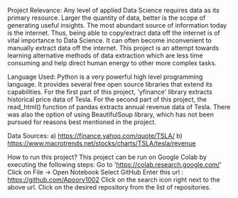 Project Relevance: 
Any level of applied Data Science requires data as its primary resource. Larger the quantity of data, better is the scope of generating useful insights. The most abundant source of information today is the internet. Thus, being able to copy/extract data off the internet is of vital importance to Data Science. It can often become inconvenient to manually extract data off the internet. This project is an attempt towards learning alternative methods of data extraction which are less time consuming and help direct human energy to other more complex tasks.

Language Used: 
Python is a very powerful high level programming language. It provides several free open source libraries that extend its capabilities. For the first part of this project, 'yfinance' library extracts historical price data of Tesla. For the second part of this project, the read_html() function of pandas extracts annual revenue data of Tesla. There was also the option of using BeautifulSoup library, which has not been pursued for reasons best mentioned in the project.

Data Sources:
a) https://finance.yahoo.com/quote/TSLA/
b) https://www.macrotrends.net/stocks/charts/TSLA/tesla/revenue

How to run this project? This project can be run on Google Colab by executing the following steps:
Go to 'https://colab.research.google.com/' 
Click on File -> Open Notebook
Select GitHub
Enter this url : https://github.com/Apoorv1002
Click on the search icon right next to the above url.
Click on the desired repository from the list of repositories.
